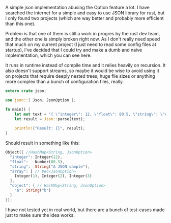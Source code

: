 A simple json implementation abusing the Option feature a lot. I have searched the internet for a simple and easy to use JSON library for rust, but I only found two projects (which are way better and probably more efficient than this one).

Problem is that one of them is still a work in progres by the rust dev team, and the other one is simply broken right now. As I don't really need speed that much on my current project (I just need to read some config files at startup), I've decided that I could try and make a dumb and naive implementation, which you can see here.

It runs in runtime instead of compile time and it relies heavily on recursion. It also doesn't support streams, so maybe it would be wise to avoid using it on projects that require deeply nested trees, huge file sizes or anything more complex than a bunch of configuration files, really.

```rust
extern crate json;

use json::{ Json, JsonOption };

fn main() {
    let mut text = "{ \"integer\": 12, \"float\": 80.5, \"string\": \"A JSON sample\", \"array\": [ 1, 2, 3 ], \"object\": { \"a\": \"b\" } }";
    let result = Json::parse(text);
    
    println!("Result: {}", result);
}
```

Should result in something like this:

```rust
Object({ //HashMap<String, JsonOption>
  "integer": Integer(12),
  "float":   Number(80.5),
  "string":  String("A JSON sample"),
  "array": [ // Vec<JsonOption>
    Integer(1), Integer(2), Integer(3)
  ],
  "object": { // HashMap<String, JsonOption>
    "a": String("b")
  }
});
```

I have not tested yet in real world, but there are a bunch of test-cases made just to make sure the idea works.
